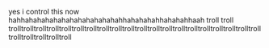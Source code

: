 yes i control this now
hahhahahahahahahahahahahahahhahahahahhahahahhaah
troll troll trolltrolltrolltrolltrolltrolltrolltrolltrolltrolltrolltrolltrolltrolltrolltrolltrolltrolltrolltrolltrolltrolltrolltrolltroll